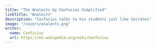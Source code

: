 ```yaml
---
title: "The Analects by Confucius Simplified"
linkTitle: "Analects"
description: "Confucius talks to his students just like Socrates"
image: "/covers/analects.png"
writer:
  name: Conficius
  url: https://en.wikipedia.org/wiki/Confucius
---
```

